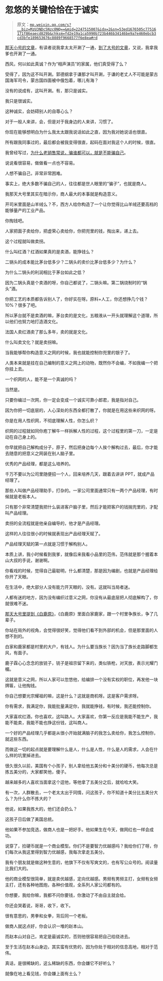 # 忽悠的关键恰恰在于诚实

> 原文：[`mp.weixin.qq.com/s?__biz=MzU3NDc5Nzc0NQ==&mid=2247515007&idx=2&sn=53ed1676505c77516171f86eaecd829b&chksm=fd2e19a1ca5990b723b446b34146be9a7e460ebcb3cd3bfe189653676c8089f9668577f6e8ea#rd`](http://mp.weixin.qq.com/s?__biz=MzU3NDc5Nzc0NQ==&mid=2247515007&idx=2&sn=53ed1676505c77516171f86eaecd829b&chksm=fd2e19a1ca5990b723b446b34146be9a7e460ebcb3cd3bfe189653676c8089f9668577f6e8ea#rd)

[那天小号的文章](http://mp.weixin.qq.com/s?__biz=MzU3NDc5Nzc0NQ==&mid=2247514915&idx=1&sn=8ab60c842d1bb3c7ec85cf0742ff0368&chksm=fd2e19fdca5990eb14d0c39693414c46e3d8924ebea14e39305b3a8762fb52ed7c72f204a617&scene=21#wechat_redirect)，有读者说我拿太太开涮了一通，[到了大号的文章](http://mp.weixin.qq.com/s?__biz=MzU0MjYwNDU2Mw==&mid=2247504715&idx=1&sn=1d27d523f0bfacf74e133ae856b8ffdb&chksm=fb1abf37cc6d3621a3f3a2aca8728bf28ec26d0c9aa7968ecd8f2d05be9a8e45b9b2b612e475&scene=21#wechat_redirect)，又说，我拿我爹也开涮了一通。 

西风，何以如此真诚？作为“相声演员”的家属，他们真受得了么？ 

受得了，因为这不叫开涮。郭德纲拿于谦那才叫开涮，于谦的老丈人不可能是蒙古国海军司令，蒙古国四面被中俄包着，哪儿有海？

没有的说成有，这叫开涮。有，那只是诚实。 

我只是很诚实。

这种诚实，会妨碍别人的自尊心么？ 

对于一般人来讲，会，但是对于我身边的人来讲，习惯了。

你现在能够想明白为什么我太太跟我说话如此之直，因为我对她说话也很直。 

所有跟我同事过的，最后都会被我变得很直，起码在面对我这个人的时候，很直。 

我曾经写过，[为什么老销售常说，骗谁都可以，就是不能骗自己](http://mp.weixin.qq.com/s?__biz=MzU3NDc5Nzc0NQ==&mid=2247514860&idx=1&sn=a8c33fbae03a2a2b8595aa5c195c2bc9&chksm=fd2e1832ca599124c234588797322e39f7326f190f91be42e2a63aa64d3562385fdfcdf2f862&scene=21#wechat_redirect)。 

说说看很容易，做做看一点也不容易。

人想不骗自己，非常非常困难。

事实上，绝大多数不骗自己的人，往往都是世人眼里的“骗子”，也就是商人。 

我那天大号里其实在暗示你，商人最大的本事就是构造意义。 

开司米里面是山羊绒么？不，西方人给你构造了一个让你觉得比山羊绒还要高档的能够量产的工业产品。 

你掏钱吧。 

人家把面子卖给你，把虚荣心卖给你，你把兜里的钱，掏出来，递上去。 

这个过程就叫做卖拐。 

什么叫红酒？红酒如果真的是卖酒，能挣钱么？ 

二锅头的成本能比茅台低多少？二锅头的卖价比茅台低多少？为什么？

为什么二锅头的利润相比于茅台如此之低？

因为二锅头真是个卖酒的呀，你自己都说了，二锅头嘛。第二锅烧制时的“锅头”酒。

你把工艺的本质都告诉别人了，你好实在呀。原料+人工，你还想挣几个钱？10%？很多了吧。 

所以茅台就不是卖酒的嘛，茅台卖的是文化，五粮液从一开头就理解这个道理，所以他们也努力地打造酒文化。 

法国人卖红酒卖了那么多年，卖的就是文化。 

什么叫卖文化？就是卖拐嘛。 

当我能够帮你构造意义之网的时候，我也就能控制你兜里的银子了。 

人类本来就是挂在自己编制的意义之网上的动物，既然你不会编，不如我编一个把你挂上去。 

一个织网的人，能不是一个真诚的吗？ 

当然是。

只要你编过一次网，你一定会变成一个诚实可靠小郎君，我是指对自己。 

因为你把一切底层的，人心深处的东西全都打散了，你就是在用这些来织网的呀。

你是在用人性织网，不彻底理解人性，你怎么织？

织网的过程就如同你庖丁解牛一样拆解人性的过程，这个过程里的第一刀，一定是动在自己身上的。 

你早就把自己解构成分子，原子，然后把身边每个人挨个解构过去，最后，你才能去随意的把意义之网装在别人脑子里。

优秀的产品经理，都是这么培养的。

千万不要以为公司里随便招一个人，回来培养几天，跟着去讲讲 PPT，就成产品经理了。 

那些人叫做产品经理助手，打杂的。一家公司里面通常只有一两个产品经理，有时候就是老板本人。

只有那个非常清楚我把什么装进客户脑子里，然后才能把客户的钱揣兜里的，才配叫产品经理。 

卖拐的全流程就是他亲自编导的，他才是产品经理。 

这样的人往往很小的时候就表现出产品经理天赋了。 

产品经理天赋的第一点就是习惯于解构别人。

本质上讲，我小时候看到我爹，就像后来我看小品里的范伟，范伟就是那个握着本山大叔的手说，谢谢啊。 

你看戏的时候，觉得自己最聪明，什么都清楚，那是因为编剧，也就是产品经理给你开了天眼。

在生活中，绝大部分人没有能力开天眼的，没有。这就叫当局者迷。 

人都有迷的地方，因为没有编织过意义之网，你没有从最底层把人彻底解构了，你就很难不迷。

[那天大号里提到《白鹿原》](http://mp.weixin.qq.com/s?__biz=MzU0MjYwNDU2Mw==&mid=2247504715&idx=1&sn=1d27d523f0bfacf74e133ae856b8ffdb&chksm=fb1abf37cc6d3621a3f3a2aca8728bf28ec26d0c9aa7968ecd8f2d05be9a8e45b9b2b612e475&scene=21#wechat_redirect)，《白鹿原》里面白家鹿家，跟一个村里争族长，争了几辈子。

你站在局外的视角，会觉得很好笑，觉得他们看不到外部的机会，但是那里面的人想不到的。 

白家和鹿家都是村里的大户，有钱人。为什么要当族长？因为当了族长走路脚都生风，有面子。

鹿子霖心心念念的放铳子，铳子是祖宗留下来的，类似铁枪，对天放，表示光耀门楣。

这就是意义之网，所以人家可以忽悠他，给编排一个没有实权的职位，再发他一块牌匾，让他掏钱。 

你自己想要光宗耀祖的嘛，这是什么？这就是商机呀。这是客户需求呀。

你有需求，我满足你，我能批量满足你，我就能挣钱，有时候，我还能控制你。

大家喜欢红酒，你也喜欢，这叫路人。大家喜欢，你第一反应是我能不能生产，我能不能卖，我能不能也挣这份钱，这叫商人。

一个好的产品经理几乎都是从很小开始就满脑子的我怎么卖给你，我怎么控制你，就这些东西。 

而做这一切的起点就是要理解什么是人，什么是人性，什么是人的需求，人会在什么样的坑里掉进去。 

很久很久以前，美国有个小孩子，别人拿给他五美分和十美分的硬币，他每次总是拣五美分的，大家都笑他，傻子。 

越来越多的人喜欢当面拿这个逗他，等他拿了五美分之后，就哈哈大笑。

有一次，人群散去，一个老太太出于同情，问这孩子，你不知道十美分比五美分大么？为什么你不拣大的？

他说，如果我拣大的，他们还会扔么？

这孩子日后做了美国总统。 

他如果不参加竞选，做商人也是一把好手。他如果生在今天，做网红也一样会成功。 

说穿了，捡硬币就是一个商业模型。你们不是要智力优越感吗？我给你们了呀，你们每次从我这里得到智力优越感，我每次拿走五美分。

我有个朋友就是做这种生意的，他旗下不仅有写爽文的，也有写公众号的。阅读量比我们大的。 

他的商业模型很简单，就是卖优越感，定向优越感。男频有男频主打，女频有女频主打，还有各种地图炮，各种价值观，全系列人家公司都有的。 

你想要，我给你嘛，我都不问你要钱，你激动了不由自主就会给。 

你还会哭着说，哥哥，收下，收下。 

很有意思的，男拳和女拳，背后同一个老板。 

做商人就这点好，你会认识一堆的赵本山。

而赵本山对自己，肯定是最诚实的，否则他很容易把自己给绕进去。

至于生活在赵本山身边，其实蛮有优势的，因为你处于相对的信息高地，相对于范伟。 

真话，是很稀缺的，这么稀缺的东西，你会嫌它不好听么？ 

就像在地上看见钱，你会嫌上面有土么？
